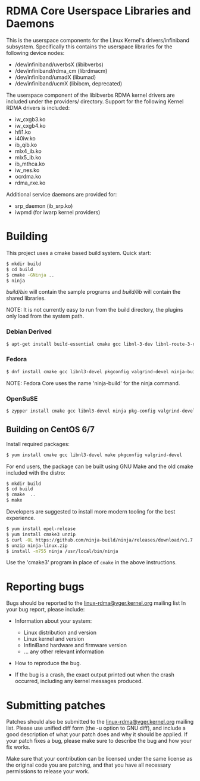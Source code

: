 # RDMA Core Userspace Libraries and Daemons

This is the userspace components for the Linux Kernel's drivers/infiniband
subsystem. Specifically this contains the userspace libraries for the
following device nodes:

 - /dev/infiniband/uverbsX (libibverbs)
 - /dev/infiniband/rdma_cm (librdmacm)
 - /dev/infiniband/umadX (libumad)
 - /dev/infiniband/ucmX (libibcm, deprecated)

The userspace component of the libibverbs RDMA kernel drivers are included
under the providers/ directory. Support for the following Kernel RDMA drivers
is included:

 - iw_cxgb3.ko
 - iw_cxgb4.ko
 - hfi1.ko
 - i40iw.ko
 - ib_qib.ko
 - mlx4_ib.ko
 - mlx5_ib.ko
 - ib_mthca.ko
 - iw_nes.ko
 - ocrdma.ko
 - rdma_rxe.ko

Additional service daemons are provided for:
 - srp_daemon (ib_srp.ko)
 - iwpmd (for iwarp kernel providers)

# Building

This project uses a cmake based build system. Quick start:

```sh
$ mkdir build
$ cd build
$ cmake -GNinja ..
$ ninja
```

*build/bin* will contain the sample programs and *build/lib* will contain the
shared libraries.

NOTE: It is not currently easy to run from the build directory, the plugins
only load from the system path.

### Debian Derived

```sh
$ apt-get install build-essential cmake gcc libnl-3-dev libnl-route-3-dev ninja-build pkg-config valgrind
```

### Fedora

```sh
$ dnf install cmake gcc libnl3-devel pkgconfig valgrind-devel ninja-build
```

NOTE: Fedora Core uses the name 'ninja-build' for the ninja command.

### OpenSuSE

```sh
$ zypper install cmake gcc libnl3-devel ninja pkg-config valgrind-devel
```

## Building on CentOS 6/7

Install required packages:

```sh
$ yum install cmake gcc libnl3-devel make pkgconfig valgrind-devel
```

For end users, the package can be built using GNU Make and the old cmake
included with the distro:

```sh
$ mkdir build
$ cd build
$ cmake  ..
$ make
```

Developers are suggested to install more modern tooling for the best experience.

```sh
$ yum install epel-release
$ yum install cmake3 unzip
$ curl -OL https://github.com/ninja-build/ninja/releases/download/v1.7.1/ninja-linux.zip
$ unzip ninja-linux.zip
$ install -m755 ninja /usr/local/bin/ninja
```

Use the 'cmake3' program in place of `cmake` in the above instructions.

# Reporting bugs

Bugs should be reported to the <linux-rdma@vger.kernel.org> mailing list
In your bug report, please include:

 * Information about your system:
   - Linux distribution and version
   - Linux kernel and version
   - InfiniBand hardware and firmware version
   - ... any other relevant information

 * How to reproduce the bug.

 * If the bug is a crash, the exact output printed out when the crash
   occurred, including any kernel messages produced.

# Submitting patches

Patches should also be submitted to the <linux-rdma@vger.kernel.org>
mailing list.  Please use unified diff form (the -u option to GNU diff),
and include a good description of what your patch does and why it should
be applied.  If your patch fixes a bug, please make sure to describe the
bug and how your fix works.

Make sure that your contribution can be licensed under the same
license as the original code you are patching, and that you have all
necessary permissions to release your work.
